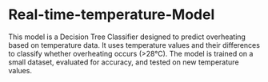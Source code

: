 # Real-time-temperature-Model
This model is a Decision Tree Classifier designed to predict overheating based on temperature data. It uses temperature values and their differences to classify whether overheating occurs (>28°C). The model is trained on a small dataset, evaluated for accuracy, and tested on new temperature values. 
